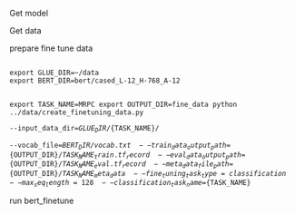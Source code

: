 Get model 

Get data

prepare fine tune data

<code>
export GLUE_DIR=~/data
export BERT_DIR=bert/cased_L-12_H-768_A-12

export TASK_NAME=MRPC
export OUTPUT_DIR=fine_data
python ../data/create_finetuning_data.py \
 --input_data_dir=${GLUE_DIR}/${TASK_NAME}/ \
 --vocab_file=${BERT_DIR}/vocab.txt \
 --train_data_output_path=${OUTPUT_DIR}/${TASK_NAME}_train.tf_record \
 --eval_data_output_path=${OUTPUT_DIR}/${TASK_NAME}_eval.tf_record \
 --meta_data_file_path=${OUTPUT_DIR}/${TASK_NAME}_meta_data \
 --fine_tuning_task_type=classification --max_seq_length=128 \
 --classification_task_name=${TASK_NAME}
</code>

run bert_finetune